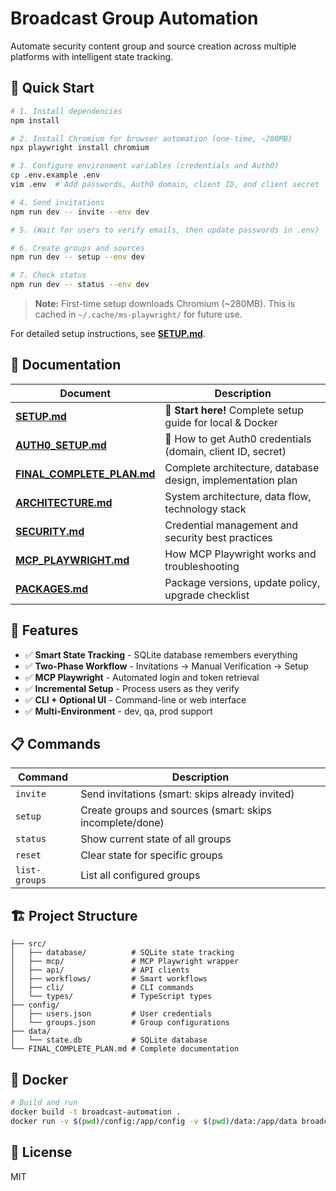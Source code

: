 # Broadcast Group Automation

Automate security content group and source creation across multiple platforms with intelligent state tracking.

## 🚀 Quick Start

```bash
# 1. Install dependencies
npm install

# 2. Install Chromium for browser automation (one-time, ~280MB)
npx playwright install chromium

# 3. Configure environment variables (credentials and Auth0)
cp .env.example .env
vim .env  # Add passwords, Auth0 domain, client ID, and client secret

# 4. Send invitations
npm run dev -- invite --env dev

# 5. (Wait for users to verify emails, then update passwords in .env)

# 6. Create groups and sources
npm run dev -- setup --env dev

# 7. Check status
npm run dev -- status --env dev
```

> **Note:** First-time setup downloads Chromium (~280MB). This is cached in `~/.cache/ms-playwright/` for future use.

For detailed setup instructions, see **[SETUP.md](./SETUP.md)**.

## 📖 Documentation

| Document | Description |
|----------|-------------|
| **[SETUP.md](./SETUP.md)** | 🚀 **Start here!** Complete setup guide for local & Docker |
| **[AUTH0_SETUP.md](./AUTH0_SETUP.md)** | 🔐 How to get Auth0 credentials (domain, client ID, secret) |
| **[FINAL_COMPLETE_PLAN.md](./FINAL_COMPLETE_PLAN.md)** | Complete architecture, database design, implementation plan |
| **[ARCHITECTURE.md](./ARCHITECTURE.md)** | System architecture, data flow, technology stack |
| **[SECURITY.md](./SECURITY.md)** | Credential management and security best practices |
| **[MCP_PLAYWRIGHT.md](./MCP_PLAYWRIGHT.md)** | How MCP Playwright works and troubleshooting |
| **[PACKAGES.md](./PACKAGES.md)** | Package versions, update policy, upgrade checklist |

## 🎯 Features

- ✅ **Smart State Tracking** - SQLite database remembers everything
- ✅ **Two-Phase Workflow** - Invitations → Manual Verification → Setup
- ✅ **MCP Playwright** - Automated login and token retrieval
- ✅ **Incremental Setup** - Process users as they verify
- ✅ **CLI + Optional UI** - Command-line or web interface
- ✅ **Multi-Environment** - dev, qa, prod support

## 📋 Commands

| Command | Description |
|---------|-------------|
| `invite` | Send invitations (smart: skips already invited) |
| `setup` | Create groups and sources (smart: skips incomplete/done) |
| `status` | Show current state of all groups |
| `reset` | Clear state for specific groups |
| `list-groups` | List all configured groups |

## 🏗️ Project Structure

```
├── src/
│   ├── database/          # SQLite state tracking
│   ├── mcp/               # MCP Playwright wrapper
│   ├── api/               # API clients
│   ├── workflows/         # Smart workflows
│   ├── cli/               # CLI commands
│   └── types/             # TypeScript types
├── config/
│   ├── users.json         # User credentials
│   └── groups.json        # Group configurations
├── data/
│   └── state.db           # SQLite database
└── FINAL_COMPLETE_PLAN.md # Complete documentation
```

## 🐳 Docker

```bash
# Build and run
docker build -t broadcast-automation .
docker run -v $(pwd)/config:/app/config -v $(pwd)/data:/app/data broadcast-automation invite --env dev
```

## 📝 License

MIT
